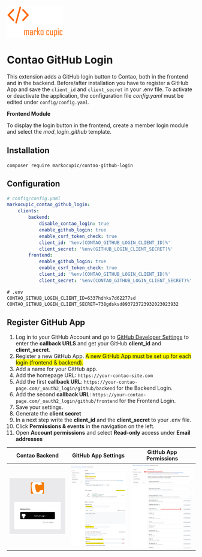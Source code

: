 <img src="docs/logo.png" width="150" alt="Logo Marko Cupic"/>

# Contao GitHub Login
This extension adds a GitHub login button to Contao, both in the frontend and in the backend. Before/after installation you have to register a GitHub App and save the `client_id` and `client_secret` in your .env file.
To activate or deactivate the application, the configuration file *config.yaml* must be edited under `config/config.yaml`.

**Frontend Module**

To display the login button in the frontend, create a member login module and select the *mod_login_github* template.

## Installation

`composer require markocupic/contao-github-login`

## Configuration

```yaml
# config/config.yaml
markocupic_contao_github_login:
    clients:
        backend:
            disable_contao_login: true
            enable_github_login: true
            enable_csrf_token_check: true
            client_id: '%env(CONTAO_GITHUB_LOGIN_CLIENT_ID)%'
            client_secret: '%env(GITHUB_LOGIN_CLIENT_SECRET)%'
        frontend:
            enable_github_login: true
            enable_csrf_token_check: true
            client_id: '%env(CONTAO_GITHUB_LOGIN_CLIENT_ID)%'
            client_secret: '%env(CONTAO_GITHUB_LOGIN_CLIENT_SECRET)%'
```

```
# .env
CONTAO_GITHUB_LOGIN_CLIENT_ID=6337hdhks7d62277sd
CONTAO_GITHUB_LOGIN_CLIENT_SECRET=738gdsksd893723723932023023932
```

## Register GitHub App
1. Log in to your GitHub Account and go to [GitHub Developer Settings](https://github.com/settings/apps) to enter the **callback URLS** and get your GitHub **client_id** and **client_secret**.
2. Register a new GitHub App. <span style="background-color:yellow">A new GitHub App must be set up for each login (frontend & backend).</span>
3. Add a name for your GitHub app.
4. Add the homepage URL: `https://your-contao-site.com`
5. Add the first **callback URL**: `https://your-contao-page.com/_oauth2_login/github/backend` for the Backend Login.
6. Add the second **callback URL**: `https://your-contao-page.com/_oauth2_login/github/frontend` for the Frontend Login.
7. Save your settings.
8. Generate the **client secret**
9. In a next step write the **client_id** and the **client_secret** to your .env file.
10. Click **Permissions & events** in the navigation on the left.
11. Open **Account permissions** and select **Read-only** access under **Email addresses**


| **Contao Backend**                                                                           | **GitHub App Settings**                                                            | **GitHub App Permissions**                                                               |
|----------------------------------------------------------------------------------------------|------------------------------------------------------------------------------------|------------------------------------------------------------------------------------------|
| <img src="docs/img/contao_backend_login.png" alt="Contao Backend GitHub Login" width="300"/> | <img src="docs/img/github_app_general.png" alt="GitHub App Settings" width="300"/> | <img width="300" src="docs/img/github_app_permissions.png" alt="GitHub App Permissions"> |





